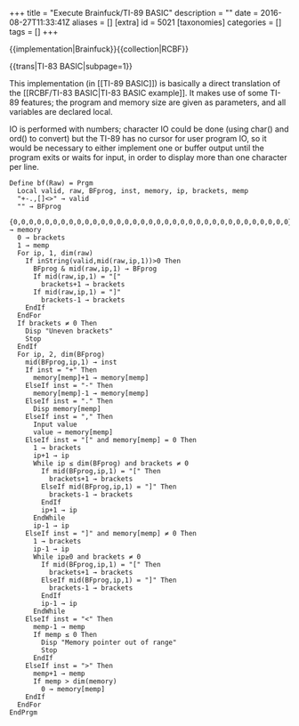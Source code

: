 +++
title = "Execute Brainfuck/TI-89 BASIC"
description = ""
date = 2016-08-27T11:33:41Z
aliases = []
[extra]
id = 5021
[taxonomies]
categories = []
tags = []
+++

{{implementation|Brainfuck}}{{collection|RCBF}}

{{trans|TI-83 BASIC|subpage=1}}

This implementation (in [[TI-89 BASIC]]) is basically a direct translation of the [[RCBF/TI-83 BASIC|TI-83 BASIC example]]. It makes use of some TI-89 features; the program and memory size are given as parameters, and all variables are declared local.

IO is performed with numbers; character IO could be done (using char() and ord() to convert) but the TI-89 has no cursor for user program IO, so it would be necessary to either implement one or buffer output until the program exits or waits for input, in order to display more than one character per line.


```ti89b
Define bf(Raw) = Prgm
  Local valid, raw, BFprog, inst, memory, ip, brackets, memp
  "+-.,[]<>" → valid
  "" → BFprog
  {0,0,0,0,0,0,0,0,0,0,0,0,0,0,0,0,0,0,0,0,0,0,0,0,0,0,0,0,0,0,0,0,0,0,0} → memory
  0 → brackets
  1 → memp
  For ip, 1, dim(raw)
    If inString(valid,mid(raw,ip,1))>0 Then
      BFprog & mid(raw,ip,1) → BFprog
      If mid(raw,ip,1) = "["
        brackets+1 → brackets
      If mid(raw,ip,1) = "]"
        brackets-1 → brackets
    EndIf
  EndFor
  If brackets ≠ 0 Then
    Disp "Uneven brackets"
    Stop
  EndIf
  For ip, 2, dim(BFprog)
    mid(BFprog,ip,1) → inst
    If inst = "+" Then
      memory[memp]+1 → memory[memp]
    ElseIf inst = "-" Then
      memory[memp]-1 → memory[memp]
    ElseIf inst = "." Then
      Disp memory[memp]
    ElseIf inst = "," Then
      Input value
      value → memory[memp]
    ElseIf inst = "[" and memory[memp] = 0 Then
      1 → brackets
      ip+1 → ip
      While ip ≤ dim(BFprog) and brackets ≠ 0
        If mid(BFprog,ip,1) = "[" Then
          brackets+1 → brackets
        ElseIf mid(BFprog,ip,1) = "]" Then
          brackets-1 → brackets
        EndIf
        ip+1 → ip
      EndWhile
      ip-1 → ip
    ElseIf inst = "]" and memory[memp] ≠ 0 Then
      1 → brackets
      ip-1 → ip
      While ip≥0 and brackets ≠ 0
        If mid(BFprog,ip,1) = "[" Then
          brackets+1 → brackets
        ElseIf mid(BFprog,ip,1) = "]" Then
          brackets-1 → brackets
        EndIf
        ip-1 → ip
      EndWhile
    ElseIf inst = "<" Then
      memp-1 → memp
      If memp ≤ 0 Then
        Disp "Memory pointer out of range"
        Stop
      EndIf
    ElseIf inst = ">" Then
      memp+1 → memp
      If memp > dim(memory)
        0 → memory[memp]
    EndIf
  EndFor
EndPrgm
```

